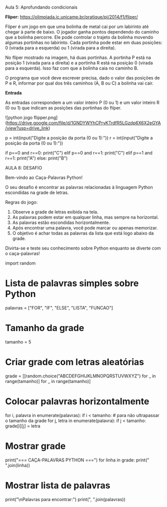 

Aula 5: Aprofundando condicionais 

**Flíper:** https://olimpiada.ic.unicamp.br/pratique/pj/2014/f1/fliper/


Flíper é um jogo em que uma bolinha de metal cai por um labirinto até chegar à parte de baixo. O jogador ganha pontos dependendo do caminho que a bolinha percorre. Ele pode controlar o trajeto da bolinha movendo algumas portinhas no labirinto. Cada portinha pode estar em duas posições: 0 (virada para a esquerda) ou 1 (virada para a direita).

No flíper mostrado na imagem, há duas portinhas. A portinha P está na posição 1 (virada para a direita) e a portinha R está na posição 0 (virada para a esquerda). Isso faz com que a bolinha caia no caminho B.

O programa que você deve escrever precisa, dado o valor das posições de P e R, informar por qual dos três caminhos (A, B ou C) a bolinha vai cair.

**Entrada**

As entradas correspondem a um valor inteiro P (0 ou 1) e um valor inteiro R (0 ou 1) que indicam as posições das portinhas do flíper.




![python jogo flipper.png] (https://drive.google.com/file/d/1GNDYWYhCPryKTrdfR5LGzdp6X6X2eGYA/view?usp=drive_link)

p = int(input("Digite a posição da porta (0 ou 1):"))
r = int(input("Digite a posição da porta (0 ou 1):"))

if p==0 and r==0:
  print("C")
elif p==0 and r==1:
    print("C")
elif p==1 and r==1:
  print("A")
else:
  print("B")

AULA 8: DESAFIO

Bem-vindo ao Caça-Palavras Python!

O seu desafio é encontrar as palavras relacionadas à linguagem Python escondidas na grade de letras.

Regras do jogo:

1.  Observe a grade de letras exibida na tela.
2.  As palavras podem estar em qualquer linha, mas sempre na horizontal.
3.  As palavras estão escondidas horizontalmente. 
4.  Após encontrar uma palavra, você pode marcar ou apenas memorizar.
5.  O objetivo é achar todas as palavras da lista que está logo abaixo da grade.


Divirta-se e teste seu conhecimento sobre Python enquanto se diverte com o caça-palavras!

import random

# Lista de palavras simples sobre Python
palavras = ["FOR", "IF", "ELSE", "LISTA", "FUNCAO"]

# Tamanho da grade
tamanho = 5

# Criar grade com letras aleatórias
grade = [[random.choice("ABCDEFGHIJKLMNOPQRSTUVWXYZ") for _ in range(tamanho)] for _ in range(tamanho)]

# Colocar palavras horizontalmente
for i, palavra in enumerate(palavras):
    if i < tamanho:  # para não ultrapassar o tamanho da grade
        for j, letra in enumerate(palavra):
            if j < tamanho:
                grade[i][j] = letra

# Mostrar grade
print("=== CAÇA-PALAVRAS PYTHON ===")
for linha in grade:
    print(" ".join(linha))

# Mostrar lista de palavras
print("\nPalavras para encontrar:")
print(", ".join(palavras))

